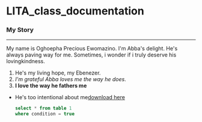 # LITA_class_documentation

### My Story
---
My name is Oghoepha Precious Ewomazino. I'm Abba's delight. He's always paving way for me. Sometimes, i wonder if i truly deserve his lovingkindness. 
1. He's my living hope, my Ebenezer. 
2. *I'm grateful Abba loves me the way he does*.
3. **I love the way he fathers me**

- He's too intentional about me[download here](https://www.microsoft.com)
  ```SQL
  select * from table 1
  where condition = true
  ```

